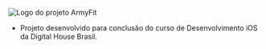 ![Logo do projeto ArmyFit]([https://i.imgur.com/gZpSH12.png?1](https://imgur.com/Bu815yq))

- Projeto desenvolvido para conclusão do curso de Desenvolvimento iOS da Digital House Brasil.
